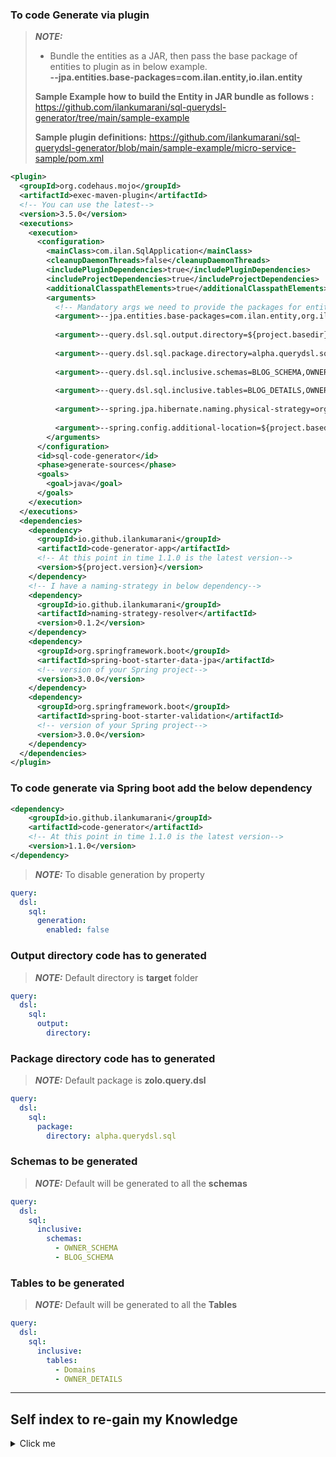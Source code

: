 ### To code Generate via plugin

> **_NOTE:_**  
> * Bundle the entities as a JAR, then pass the base package of entities to plugin as in below example.
  </br> **--jpa.entities.base-packages=com.ilan.entity,io.ilan.entity**
> 
> **Sample Example how to build the Entity in JAR bundle as follows :**
> https://github.com/ilankumarani/sql-querydsl-generator/tree/main/sample-example
> 
> **Sample plugin definitions:**
> https://github.com/ilankumarani/sql-querydsl-generator/blob/main/sample-example/micro-service-sample/pom.xml

```xml
<plugin>
  <groupId>org.codehaus.mojo</groupId>
  <artifactId>exec-maven-plugin</artifactId>
  <!-- You can use the latest-->
  <version>3.5.0</version>
  <executions>
    <execution>
      <configuration>
        <mainClass>com.ilan.SqlApplication</mainClass>
        <cleanupDaemonThreads>false</cleanupDaemonThreads>
        <includePluginDependencies>true</includePluginDependencies>
        <includeProjectDependencies>true</includeProjectDependencies>
        <additionalClasspathElements>true</additionalClasspathElements>
        <arguments>
          <!-- Mandatory args we need to provide the packages for entity-scan -->
          <argument>--jpa.entities.base-packages=com.ilan.entity,org.ilan.entity,xio.ilan.entity</argument>
          
          <argument>--query.dsl.sql.output.directory=${project.basedir}/target/generated-sources</argument>
          
          <argument>--query.dsl.sql.package.directory=alpha.querydsl.sql</argument>
          
          <argument>--query.dsl.sql.inclusive.schemas=BLOG_SCHEMA,OWNER_SCHEMA,FORUM_SCHEMA</argument>
          
          <argument>--query.dsl.sql.inclusive.tables=BLOG_DETAILS,OWNER_DETAILS,FORUM_DETAILS</argument>
          
          <argument>--spring.jpa.hibernate.naming.physical-strategy=org.ilan.namingStrategy.CustomPhysicalNamingStrategy</argument>
          
          <argument>--spring.config.additional-location=${project.basedir}/src/main/resources/application-external.yml</argument>
        </arguments>
      </configuration>
      <id>sql-code-generator</id>
      <phase>generate-sources</phase>
      <goals>
        <goal>java</goal>
      </goals>
    </execution>
  </executions>
  <dependencies>
    <dependency>
      <groupId>io.github.ilankumarani</groupId>
      <artifactId>code-generator-app</artifactId>
      <!-- At this point in time 1.1.0 is the latest version-->
      <version>${project.version}</version>
    </dependency>
    <!-- I have a naming-strategy in below dependency-->
    <dependency>
      <groupId>io.github.ilankumarani</groupId>
      <artifactId>naming-strategy-resolver</artifactId>
      <version>0.1.2</version>
    </dependency>
    <dependency>
      <groupId>org.springframework.boot</groupId>
      <artifactId>spring-boot-starter-data-jpa</artifactId>
      <!-- version of your Spring project-->
      <version>3.0.0</version>
    </dependency>
    <dependency>
      <groupId>org.springframework.boot</groupId>
      <artifactId>spring-boot-starter-validation</artifactId>
      <!-- version of your Spring project-->
      <version>3.0.0</version>
    </dependency>
  </dependencies>
</plugin>
```

### To code generate via Spring boot add the below dependency

```xml
<dependency>
    <groupId>io.github.ilankumarani</groupId>
    <artifactId>code-generator</artifactId>
    <!-- At this point in time 1.1.0 is the latest version-->
    <version>1.1.0</version>
</dependency>
```

> **_NOTE:_**  To disable generation by property

```yaml
query:
  dsl:
    sql:
      generation:
        enabled: false
```

### Output directory code has to generated

> **_NOTE:_**  Default directory is **target** folder

```yaml
query:
  dsl:
    sql:
      output:
        directory:
```


### Package directory code has to generated

> **_NOTE:_**  Default package is **zolo.query.dsl**
```yaml
query:
  dsl:
    sql:
      package:
        directory: alpha.querydsl.sql
```

### Schemas to be generated

> **_NOTE:_**  Default will be generated to all the **schemas**
```yaml
query:
  dsl:
    sql:
      inclusive:
        schemas:
          - OWNER_SCHEMA
          - BLOG_SCHEMA
```

### Tables to be generated

> **_NOTE:_**  Default will be generated to all the **Tables**
```yaml
query:
  dsl:
    sql:
      inclusive:
        tables:
          - Domains
          - OWNER_DETAILS
```

___

## Self index to re-gain my Knowledge
<details>
  <summary>Click me</summary>

#### 1. CustomMetadataExporter to be copied from MetadataExporter

#### 2. Import Jakarta validation library
```java
   import jakarta.annotation.Nullable;
```
#### 3. Constructor changes in CustomMetadataExporter
```java
private final CustomMetadataExporterConfigImpl config;

public CustomMetadataExporter(CustomMetadataExporterConfigImpl config) {
    this.config = config;
}
```
#### 4. Changes in below method
```java
private void handleTable(DatabaseMetaData md, ResultSet tables) throws SQLException {
    var catalog = tables.getString("TABLE_CAT");
    var schema = tables.getString("TABLE_SCHEM");
    var schemaName = normalize(tables.getString("TABLE_SCHEM"));
    var tableName = normalize(tables.getString("TABLE_NAME"));

    if (FilterSqlGeneratorUtil.codeGenerateFor(FilterSqlGeneratorUtil.valuesToLowerCase(config.getSchemasIncluded()),
            FilterSqlGeneratorUtil.valuesToLowerCase(config.getTablesIncluded()), schemaName, tableName)) {
                /*
                        existing logic of this method to be copied over here
                 */
    }
}
```
</details>